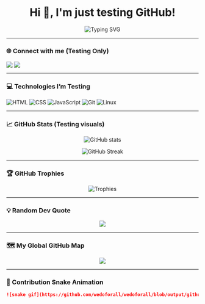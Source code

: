 <!-- Profile README for wedoforall -->
<h1 align="center">Hi 👋, I'm just testing GitHub!</h1>

<p align="center">
  <img src="https://readme-typing-svg.demolab.com?font=Fira+Code&pause=1000&center=true&vCenter=true&multiline=true&width=435&lines=Welcome+to+wedoforall's+GitHub!;Here+for+testing+everything+cool+😎" alt="Typing SVG" />
</p>

---

### 🌐 Connect with me (Testing Only)
<p align="left">
  <a href="https://github.com/wedoforall" target="blank"><img align="center" src="https://img.shields.io/badge/GitHub-wedoforall-black?logo=github&style=for-the-badge" /></a>
  <a href="mailto:wedoforall@example.com"><img align="center" src="https://img.shields.io/badge/Email-wedoforall%40example.com-blue?logo=gmail&style=for-the-badge" /></a>
</p>

---

### 💻 Technologies I’m Testing
![HTML](https://img.shields.io/badge/-HTML-E34F26?style=flat&logo=html5&logoColor=white)
![CSS](https://img.shields.io/badge/-CSS-1572B6?style=flat&logo=css3)
![JavaScript](https://img.shields.io/badge/-JavaScript-black?style=flat&logo=javascript)
![Git](https://img.shields.io/badge/-Git-F05032?style=flat&logo=git)
![Linux](https://img.shields.io/badge/-Linux-FCC624?style=flat&logo=linux&logoColor=black)

---

### 📈 GitHub Stats (Testing visuals)
<p align="center">
  <img src="https://github-readme-stats.vercel.app/api?username=wedoforall&show_icons=true&theme=radical" alt="GitHub stats" />
</p>

<p align="center">
  <img src="https://github-readme-streak-stats.herokuapp.com?user=wedoforall&theme=radical&hide_border=false" alt="GitHub Streak" />
</p>

---

### 🏆 GitHub Trophies
<p align="center">
  <img src="https://github-profile-trophy.vercel.app/?username=wedoforall&theme=radical&margin-w=15&margin-h=15" alt="Trophies" />
</p>

---

### 💡 Random Dev Quote
<p align="center">
  <img src="https://quotes-github-readme.vercel.app/api?type=horizontal&theme=radical" />
</p>

---

### 🗺️ My Global GitHub Map
<p align="center">
  <img src="https://cr-skills-chart-widget.vercel.app/api?username=wedoforall&show_icons=true&theme=radical" />
</p>

---

### 🐍 Contribution Snake Animation
```md
![snake gif](https://github.com/wedoforall/wedoforall/blob/output/github-contribution-grid-snake.svg)
